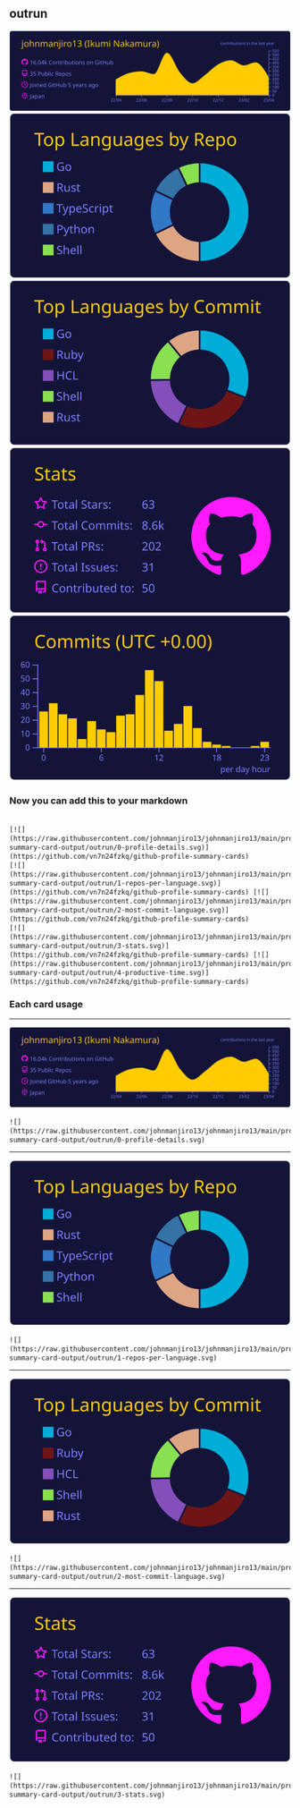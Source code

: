 ## outrun

[![](./0-profile-details.svg)](https://github.com/vn7n24fzkq/github-profile-summary-cards)
[![](./1-repos-per-language.svg)](https://github.com/vn7n24fzkq/github-profile-summary-cards) [![](./2-most-commit-language.svg)](https://github.com/vn7n24fzkq/github-profile-summary-cards)
[![](./3-stats.svg)](https://github.com/vn7n24fzkq/github-profile-summary-cards) [![](./4-productive-time.svg)](https://github.com/vn7n24fzkq/github-profile-summary-cards)
### Now you can add this to your markdown
```

[![](https://raw.githubusercontent.com/johnmanjiro13/johnmanjiro13/main/profile-summary-card-output/outrun/0-profile-details.svg)](https://github.com/vn7n24fzkq/github-profile-summary-cards)
[![](https://raw.githubusercontent.com/johnmanjiro13/johnmanjiro13/main/profile-summary-card-output/outrun/1-repos-per-language.svg)](https://github.com/vn7n24fzkq/github-profile-summary-cards) [![](https://raw.githubusercontent.com/johnmanjiro13/johnmanjiro13/main/profile-summary-card-output/outrun/2-most-commit-language.svg)](https://github.com/vn7n24fzkq/github-profile-summary-cards)
[![](https://raw.githubusercontent.com/johnmanjiro13/johnmanjiro13/main/profile-summary-card-output/outrun/3-stats.svg)](https://github.com/vn7n24fzkq/github-profile-summary-cards) [![](https://raw.githubusercontent.com/johnmanjiro13/johnmanjiro13/main/profile-summary-card-output/outrun/4-productive-time.svg)](https://github.com/vn7n24fzkq/github-profile-summary-cards)

```

### Each card usage
---

![](./0-profile-details.svg)

```
![](https://raw.githubusercontent.com/johnmanjiro13/johnmanjiro13/main/profile-summary-card-output/outrun/0-profile-details.svg)
```

    

---

![](./1-repos-per-language.svg)

```
![](https://raw.githubusercontent.com/johnmanjiro13/johnmanjiro13/main/profile-summary-card-output/outrun/1-repos-per-language.svg)
```

    

---

![](./2-most-commit-language.svg)

```
![](https://raw.githubusercontent.com/johnmanjiro13/johnmanjiro13/main/profile-summary-card-output/outrun/2-most-commit-language.svg)
```

    

---

![](./3-stats.svg)

```
![](https://raw.githubusercontent.com/johnmanjiro13/johnmanjiro13/main/profile-summary-card-output/outrun/3-stats.svg)
```

    
